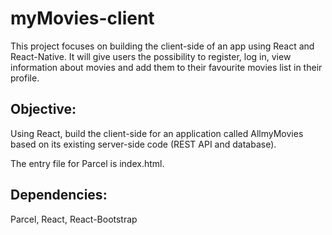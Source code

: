 # myMovies-client
This project focuses on building the client-side of an app using React and React-Native. It will give users the possibility to register, log in, view information about movies and add them to their favourite movies list in their profile.

## Objective:
Using React, build the client-side for an application called AllmyMovies based on its existing server-side code (REST API and database).

The entry file for Parcel is index.html.
 
## Dependencies:
Parcel, React, React-Bootstrap